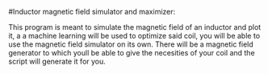 #Inductor magnetic field simulator and maximizer:

This program is meant to simulate the magnetic field of an inductor and plot it, 
a a machine learning will be used to optimize said coil, you will be able to use
the magnetic field simulator on its own. There will be a magnetic field generator 
to which youll be able to give the necesities of your coil and the script will 
generate it for you.





